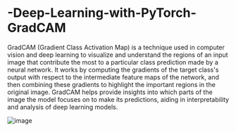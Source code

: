 # -Deep-Learning-with-PyTorch-GradCAM
GradCAM (Gradient Class Activation Map) is a technique used in computer vision and deep learning to visualize and understand the regions of an input image that contribute the most to a particular class prediction made by a neural network. It works by computing the gradients of the target class's output with respect to the intermediate feature maps of the network, and then combining these gradients to highlight the important regions in the original image. GradCAM helps provide insights into which parts of the image the model focuses on to make its predictions, aiding in interpretability and analysis of deep learning models.

![image](https://github.com/HayLahav/-Deep-Learning-with-PyTorch-GradCAM/assets/111200362/5feb2cfd-9a76-4c11-a86e-c0569dcc1286)

